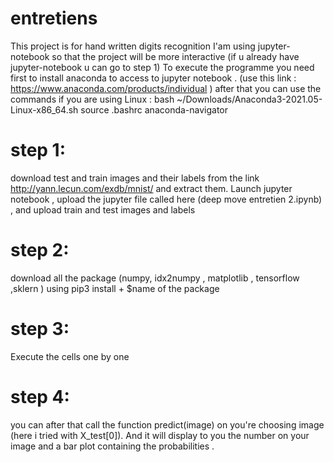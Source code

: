 # entretiens
This project is for hand written digits recognition 
I'am using jupyter-notebook so that the project will be more interactive 
(if u already have jupyter-notebook u can go to step 1)
To execute the programme you need first to install anaconda to access to jupyter notebook . (use this link : https://www.anaconda.com/products/individual )
after that you can use the  commands if you are using Linux : 
bash ~/Downloads/Anaconda3-2021.05-Linux-x86_64.sh
source .bashrc
anaconda-navigator

# step 1:
download test and train images and their labels from the link http://yann.lecun.com/exdb/mnist/ and extract them.
Launch jupyter notebook  , upload the jupyter  file called here (deep move entretien 2.ipynb) , and upload train and test images and labels 
# step 2:
download all the package (numpy, idx2numpy , matplotlib , tensorflow ,sklern ) using pip3 install + $name of the package
# step 3:
Execute the cells one by one 

# step 4:
you can after that call the function predict(image) on you're choosing image (here i tried with X_test[0]). 
And it will display to you the number on your image and a bar plot containing the probabilities .
